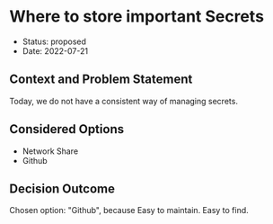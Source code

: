 # Where to store important Secrets

* Status: proposed
* Date: 2022-07-21

## Context and Problem Statement

Today, we do not have a consistent way of managing secrets.

## Considered Options

* Network Share
* Github

## Decision Outcome

Chosen option: "Github", because Easy to maintain. Easy to find.
